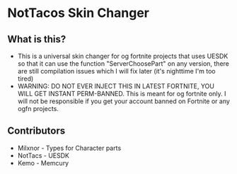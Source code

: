 # NotTacos Skin Changer
## What is this?
- This is a universal skin changer for og fortnite projects that uses UESDK so that it can use the function "ServerChoosePart" on any version, there are still compilation issues which I will fix later (it's nighttime I'm too tired)
- WARNING: DO NOT EVER INJECT THIS IN LATEST FORTNITE, YOU WILL GET INSTANT PERM-BANNED. This is meant for og fortnite only. I will not be responsible if you get your account banned on Fortnite or any ogfn projects.
## Contributors
- Milxnor - Types for Character parts
- NotTacs - UESDK
- Kemo - Memcury
